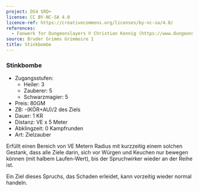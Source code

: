 ```yaml
---
project: DS4 SRD+
license: CC BY-NC-SA 4.0
licence-ref: https://creativecommons.org/licenses/by-nc-sa/4.0/
references: 
  - Fanwerk for Dungeonslayers © Christian Kennig (https://www.dungeonslayers.net/)
source: Bruder Grimms Grimmoire 1
title: Stinkbombe
---
```


### Stinkbombe

- Zugangsstufen:
  - Heiler: 3
  - Zauberer: 5
  - Schwarzmagier: 5
- Preis: 80GM
- ZB: -(KÖR+AU)/2 des Ziels
- Dauer: 1 KR
- Distanz: VE x 5 Meter
- Abklingzeit: 0 Kampfrunden
- Art: Zielzauber

Erfüllt einen Bereich von VE Metern Radius mit kurzzeitig einem solchen Gestank, dass alle Ziele darin, sich vor Würgen und Keuchen nur bewegen können (mit halbem Laufen-Wert), bis der Spruchwirker wieder an der Reihe ist.

Ein Ziel dieses Spruchs, das Schaden erleidet, kann vorzeitig wieder normal handeln.


